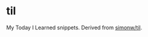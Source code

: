 # til

My Today I Learned snippets. Derived from [simonw/til](https://github.com/simonw/til).

<!-- index starts -->
<!-- index ends -->

